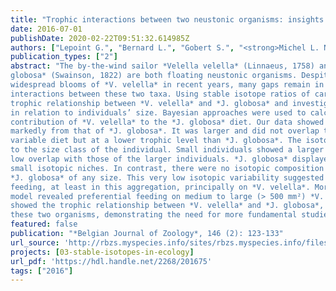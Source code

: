 ```yaml
---
title: "Trophic interactions between two neustonic organisms: insights from Bayesian stable isotope data analysis tools"
date: 2016-07-01
publishDate: 2020-02-22T09:51:32.614985Z
authors: ["Lepoint G.", "Bernard L.", "Gobert S.", "<strong>Michel L. N</strong>"]
publication_types: ["2"]
abstract: "The by-the-wind sailor *Velella velella* (Linnaeus, 1758) and its predator, the violet snail *Janthina
globosa* (Swainson, 1822) are both floating neustonic organisms. Despite their global oceanic distribution and
widespread blooms of *V. velella* in recent years, many gaps remain in our understanding about prey/predator
interactions between these two taxa. Using stable isotope ratios of carbon and nitrogen, we aimed to study the
trophic relationship between *V. velella* and *J. globosa* and investigate diet variation of *V. velella* and *J. globosa*
in relation to individuals’ size. Bayesian approaches were used to calculate isotopic niche metrics and the
contribution of *V. velella* to the *J. globosa* diet. Our data showed that the isotopic niche of *V. velella* differed
markedly from that of *J. globosa*. It was larger and did not overlap that of the *J. globosa*, indicating a more
variable diet but at a lower trophic level than *J. globosa*. The isotopic niche of *V. velella* also varied according
to the size class of the individual. Small individuals showed a larger isotopic niche than larger animals and
low overlap with those of the larger individuals. *J. globosa* displayed very low isotopic variability and very
small isotopic niches. In contrast, there were no isotopic composition nor isotopic niche differences between
*J. globosa* of any size. This very low isotopic variability suggested that *J. globosa* is a specialist predator,
feeding, at least in this aggregation, principally on *V. velella*. Moreover, outputs of a stable isotope mixing
model revealed preferential feeding on medium to large (> 500 mm²) *V. velella* colonies. While our isotopic data
showed the trophic relationship between *V. velella* and *J. globosa*, many questions remain about the ecology of
these two organisms, demonstrating the need for more fundamental studies about neustonic ecosystems."
featured: false
publication: "*Belgian Journal of Zoology*, 146 (2): 123-133"
url_source: 'http://rbzs.myspecies.info/sites/rbzs.myspecies.info/files/BJZ_146_2_Lepoint_colour.pdf'
projects: [03-stable-isotopes-in-ecology]
url_pdf: 'https://hdl.handle.net/2268/201675'
tags: ["2016"]
---
```



